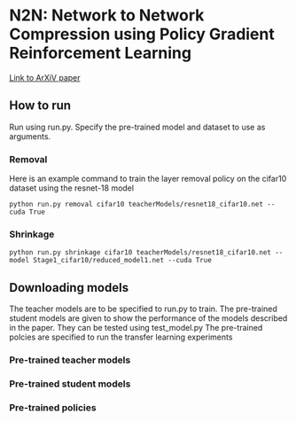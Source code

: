 # N2N: Network to Network Compression using Policy Gradient Reinforcement Learning

[Link to ArXiV paper](https://arxiv.org/abs/1709.06030)

## How to run
Run using run.py.
Specify the pre-trained model and dataset to use as arguments.

### Removal
Here is an example command to train the layer removal policy on the cifar10 dataset using the resnet-18 model
```
python run.py removal cifar10 teacherModels/resnet18_cifar10.net --cuda True 
```

### Shrinkage
```
python run.py shrinkage cifar10 teacherModels/resnet18_cifar10.net --model Stage1_cifar10/reduced_model1.net --cuda True 
```

## Downloading models
The teacher models are to be specified to run.py to train.
The pre-trained student models are given to show the performance of the models described in the paper. They can be tested using test_model.py
The pre-trained polcies are specified to run the transfer learning experiments
### Pre-trained teacher models
### Pre-trained student models
### Pre-trained policies
